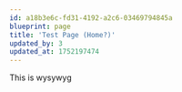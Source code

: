 ```yaml
---
id: a18b3e6c-fd31-4192-a2c6-03469794845a
blueprint: page
title: 'Test Page (Home?)'
updated_by: 3
updated_at: 1752197474
---
```

This is wysywyg